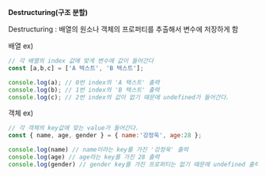 **Destructuring(구조 분할)**

Destructuring : 배열의 원소나 객체의 프로퍼티를 추출해서 변수에 저장하게 함

배열 ex)
```javascript
// 각 배열의 index 값에 맞게 변수에 값이 들어간다
const [a,b,c] = ['A 텍스트', 'B 텍스트'];

console.log(a); // 0번 index의 'A 텍스트' 출력
console.log(b); // 1번 index의 'B 텍스트' 출력
console.log(c); // 2번 index의 값이 없기 때문에 undefined가 들어간다.

```
객체 ex)

```javascript
// 각 객체의 key값에 맞는 value가 들어간다.
const { name, age, gender } = { name:'강정욱', age:28 };

console.log(name) // name이라는 key를 가진 '강정욱' 출력
console.log(age) // age라는 key를 가진 28 출력
console.log(gender) // gender key를 가진 프로퍼티는 없기 때문에 undefined 출력
```
